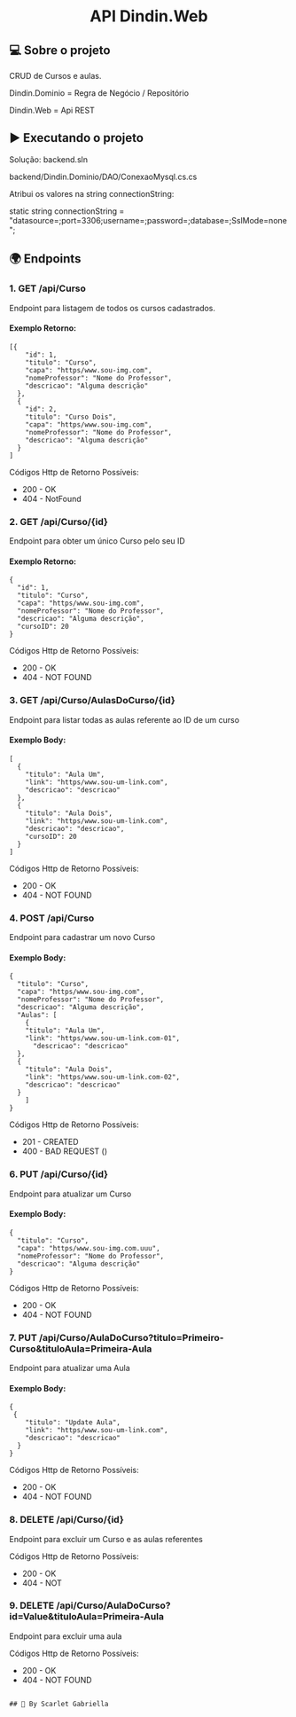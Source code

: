 <h1 align="center">
    API Dindin.Web
  
## 💻 Sobre o projeto

CRUD de Cursos e aulas.
	
Dindin.Dominio = Regra de Negócio / Repositório

Dindin.Web = Api REST

## ▶️ Executando o projeto
 
Solução: backend.sln	
	
backend/Dindin.Dominio/DAO/ConexaoMysql.cs.cs
	
Atribui os valores na string connectionString:
	
static string connectionString = "datasource=;port=3306;username=;password=;database=;SslMode=none";

## 🌍 Endpoints

### 1. GET /api/Curso

Endpoint para listagem de todos os cursos cadastrados.

#### Exemplo Retorno:

```
[{
    "id": 1,
    "titulo": "Curso",
    "capa": "https/www.sou-img.com",
    "nomeProfessor": "Nome do Professor",
    "descricao": "Alguma descrição"
  },
  {
    "id": 2,
    "titulo": "Curso Dois",
    "capa": "https/www.sou-img.com",
    "nomeProfessor": "Nome do Professor",
    "descricao": "Alguma descrição"
  }
]
```
	
Códigos Http de Retorno Possíveis:

- 200 - OK
- 404 - NotFound
	
	
### 2. GET /api/Curso/{id}

Endpoint para obter um único Curso pelo seu ID

#### Exemplo Retorno:

```
{
  "id": 1,
  "titulo": "Curso",
  "capa": "https/www.sou-img.com",
  "nomeProfessor": "Nome do Professor",
  "descricao": "Alguma descrição",
  "cursoID": 20
}
```
	
Códigos Http de Retorno Possíveis:

- 200 - OK
- 404 - NOT FOUND
	
	
### 3. GET /api/Curso/AulasDoCurso/{id}

Endpoint para listar todas as aulas referente ao ID de um curso

#### Exemplo Body:

```
[
  {
    "titulo": "Aula Um",
    "link": "https/www.sou-um-link.com",
    "descricao": "descricao"
  },
  {
    "titulo": "Aula Dois",
    "link": "https/www.sou-um-link.com",
    "descricao": "descricao",
    "cursoID": 20
  }
]
```

Códigos Http de Retorno Possíveis:

- 200 - OK
- 404 - NOT FOUND

### 4. POST /api/Curso

Endpoint para cadastrar um novo Curso

#### Exemplo Body:

```
{
  "titulo": "Curso",
  "capa": "https/www.sou-img.com",
  "nomeProfessor": "Nome do Professor",
  "descricao": "Alguma descrição",
  "Aulas": [
    {
    "titulo": "Aula Um",
    "link": "https/www.sou-um-link.com-01",
	  "descricao": "descricao"
  },
  {
    "titulo": "Aula Dois",
    "link": "https/www.sou-um-link.com-02",
    "descricao": "descricao"
  }
    ]
}
```

Códigos Http de Retorno Possíveis:

- 201 - CREATED
- 400 - BAD REQUEST ()

### 6. PUT /api/Curso/{id}

Endpoint para atualizar um Curso

#### Exemplo Body:

```
{
  "titulo": "Curso",
  "capa": "https/www.sou-img.com.uuu",
  "nomeProfessor": "Nome do Professor",
  "descricao": "Alguma descrição"
}
```

Códigos Http de Retorno Possíveis:

- 200 - OK
- 404 - NOT FOUND

### 7. PUT /api/Curso/AulaDoCurso?titulo=Primeiro-Curso&tituloAula=Primeira-Aula

Endpoint para atualizar uma Aula

#### Exemplo Body:

```
{
 {
    "titulo": "Update Aula",
    "link": "https/www.sou-um-link.com",
    "descricao": "descricao"
  }
}
```

Códigos Http de Retorno Possíveis:

- 200 - OK
- 404 - NOT FOUND

### 8. DELETE /api/Curso/{id}

Endpoint para excluir um Curso e as aulas referentes

Códigos Http de Retorno Possíveis:

- 200 - OK
- 404 - NOT

### 9. DELETE /api/Curso/AulaDoCurso?id=Value&tituloAula=Primeira-Aula

Endpoint para excluir uma aula

Códigos Http de Retorno Possíveis:

- 200 - OK
- 404 - NOT FOUND

```

## 🦸 By Scarlet Gabriella

```
